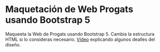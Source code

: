 # Maquetación de Web Progats usando Bootstrap 5

Maqueeta la Web de Progats usando Bootstrap 5.
Cambia la estructura HTML si lo consideras necesario.
[Vídeo](https://oscarm.tinytake.com/tt/NDkwNjE5MV8xNTQ2NjU2MA) explicando algunos dealles del diseño.
